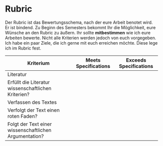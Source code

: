# Rubric

Der Rubric ist das Bewertungsschema, nach der eure Arbeit benotet wird. Er ist bindend. Zu Beginn des Semesters bekommt Ihr die Möglichkeit, eure Wünsche an den Rubric zu äußern. Ihr sollte **mitbestimmen** wie ich eure Arbeiten bewerte. Nicht alle Kriterien werden jedoch von euch vorgegeben. Ich habe ein paar Ziele, die ich gerne mit euch erreichen möchte. Diese lege ich im Rubric fest.

| Kriterium	    |   Meets Specifications	| Exceeds Specifications | 
| ------------- |---------------------    | -----                 |
| Literatur |
| Erfüllt die Literatur wissenschaftlichen Kriterien?|   	|    |
| Verfassen des Textes |
| Verfolgt der Text einen roten Faden? |   	|   |
| Folgt der Text einer wissenschaftlichen Argumentation? |   	|    |